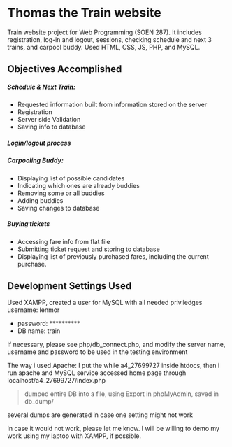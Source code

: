 # Thomas the Train website

Train website project for Web Programming (SOEN 287). It includes registration, log-in and logout, sessions, checking schedule and next 3 trains, and carpool buddy. Used HTML, CSS, JS, PHP, and MySQL.

## Objectives Accomplished 

##### Schedule & Next Train:
 - Requested information built from information stored on the server
 - Registration
 - Server side Validation
 - Saving info to database
 

##### Login/logout process

##### Carpooling Buddy:
 - Displaying list of possible candidates
- Indicating which ones are already buddies
 - Removing some or all buddies
 - Adding buddies
 - Saving changes to database
 

##### Buying tickets
 - Accessing fare info from flat file
 - Submitting ticket request and storing to database
 - Displaying list of previously purchased fares, including the current purchase.

## Development Settings Used
Used XAMPP, created a user for MySQL with all needed priviledges
username: lenmor
- password: **********
- DB name: train

If necessary, please see php/db_connect.php, and modify the server name, username and password
to be used in the testing environment

The way i used Apache:
I put the while a4_27699727 inside htdocs, then i run apache and MySQL service
accessed home page through
localhost/a4_27699727/index.php

>dumped entire DB into a file, using Export in phpMyAdmin, saved in
>db_dump/

several dumps are generated in case one setting might not work

In case it would not work, please let me know. 
I will be willing to demo my work
using my laptop with XAMPP, if possible.


